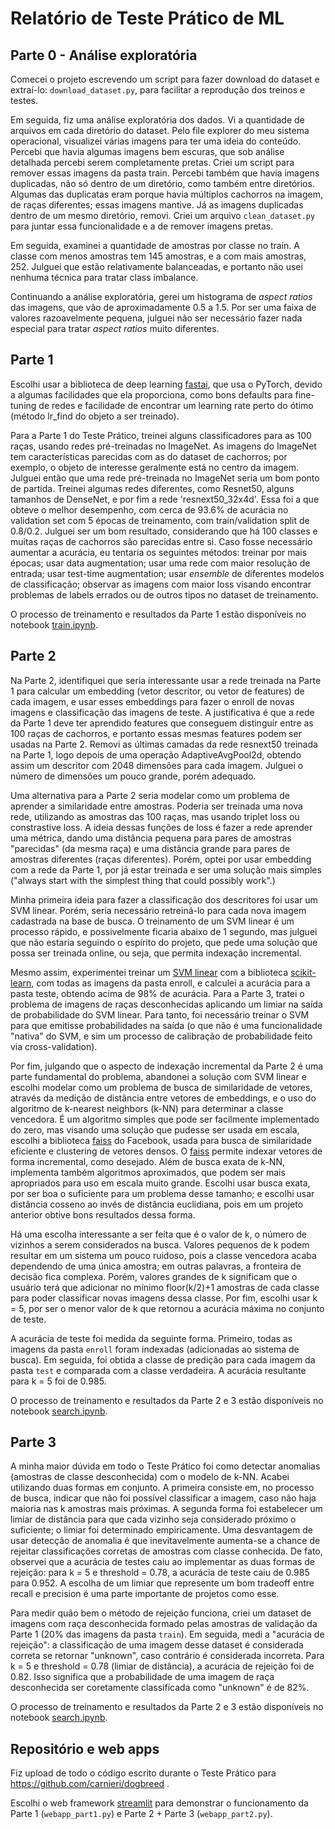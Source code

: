 # Relatório de Teste Prático de ML

## Parte 0 - Análise exploratória

Comecei o projeto escrevendo um script para fazer download do dataset e extraí-lo: `download_dataset.py`, para facilitar a reprodução dos treinos e testes.

Em seguida, fiz uma análise exploratória dos dados. Vi a quantidade de arquivos em cada diretório do dataset. Pelo file explorer do meu sistema operacional, visualizei várias imagens para ter uma ideia do conteúdo. Percebi que havia algumas imagens bem escuras, que sob análise detalhada percebi serem completamente pretas. Criei um script para remover essas imagens da pasta train. Percebi também que havia imagens duplicadas, não só dentro de um diretório, como também entre diretórios. Algumas das duplicatas eram porque havia múltiplos cachorros na imagem, de raças diferentes; essas imagens mantive. Já as imagens duplicadas dentro de um mesmo diretório, removi. Criei um arquivo `clean_dataset.py` para juntar essa funcionalidade e a de remover imagens pretas.

Em seguida, examinei a quantidade de amostras por classe no train. A classe com menos amostras tem 145 amostras, e a com mais amostras, 252. Julguei que estão relativamente balanceadas, e portanto não usei nenhuma técnica para tratar class imbalance.

Continuando a análise exploratória, gerei um histograma de *aspect ratios* das imagens, que vão de aproximadamente 0.5 a 1.5. Por ser uma faixa de valores razoavelmente pequena, julguei não ser necessário fazer nada especial para tratar *aspect ratios* muito diferentes.

## Parte 1

Escolhi usar a biblioteca de deep learning [fastai](https://github.com/fastai/fastai), que usa o PyTorch, devido a algumas facilidades que ela proporciona, como bons defaults para fine-tuning de redes e facilidade de encontrar um learning rate perto do ótimo (método lr_find do objeto a ser treinado).

Para a Parte 1 do Teste Prático, treinei alguns classificadores para as 100 raças, usando redes pré-treinadas no ImageNet. As imagens do ImageNet tem características parecidas com as do dataset de cachorros; por exemplo, o objeto de interesse geralmente está no centro da imagem. Julguei então que uma rede pré-treinada no ImageNet seria um bom ponto de partida. Treinei algumas redes diferentes, como Resnet50, alguns tamanhos de DenseNet, e por fim a rede 'resnext50_32x4d'. Essa foi a que obteve o melhor desempenho, com cerca de 93.6% de acurácia no validation set com 5 épocas de treinamento, com train/validation split de 0.8/0.2. Julguei ser um bom resultado, considerando que há 100 classes e muitas raças de cachorros são parecidas entre si. Caso fosse necessário aumentar a acurácia, eu tentaria os seguintes métodos: treinar por mais épocas; usar data augmentation; usar uma rede com maior resolução de entrada; usar test-time augmentation; usar *ensemble* de diferentes modelos de classificação; observar as imagens com maior loss visando encontrar problemas de labels errados ou de outros tipos no dataset de treinamento.

O processo de treinamento e resultados da Parte 1 estão disponíveis no notebook [train.ipynb](https://github.com/carnieri/dogbreed/blob/master/train.ipynb).

## Parte 2

Na Parte 2, identifiquei que seria interessante usar a rede treinada na Parte 1 para calcular um embedding (vetor descritor, ou vetor de features) de cada imagem, e usar esses embeddings para fazer o enroll de novas imagens e classificação das imagens de teste. A justificativa é que a rede da Parte 1 deve ter aprendido features que conseguem distinguir entre as 100 raças de cachorros, e portanto essas mesmas features podem ser usadas na Parte 2. Removi as últimas camadas da rede resnext50 treinada na Parte 1, logo depois de uma operação AdaptiveAvgPool2d, obtendo assim um descritor com 2048 dimensões para cada imagem. Julguei o número de dimensões um pouco grande, porém adequado.

Uma alternativa para a Parte 2 seria modelar como um problema de aprender a similaridade entre amostras. Poderia ser treinada uma nova rede, utilizando as amostras das 100 raças, mas usando triplet loss ou constrastive loss. A ideia dessas funções de loss é fazer a rede aprender uma métrica, dando uma distância pequena para pares de amostras "parecidas" (da mesma raça) e uma distância grande para pares de amostras diferentes (raças diferentes). Porém, optei por usar embedding com a rede da Parte 1, por já estar treinada e ser uma solução mais simples ("always start with the simplest thing that could possibly work".)

Minha primeira ideia para fazer a classificação dos descritores foi usar um SVM linear. Porém, seria necessário retreiná-lo para cada nova imagem cadastrada na base de busca. O treinamento de um SVM linear é um processo rápido, e possivelmente ficaria abaixo de 1 segundo, mas julguei que não estaria seguindo o espírito do projeto, que pede uma solução que possa ser treinada online, ou seja, que permita indexação incremental.

Mesmo assim, experimentei treinar um [SVM linear](https://scikit-learn.org/stable/modules/generated/sklearn.svm.SVC.html) com a biblioteca [scikit-learn](https://scikit-learn.org/stable/index.html), com todas as imagens da pasta enroll, e calculei a acurácia para a pasta teste, obtendo acima de 98% de acurácia. Para a Parte 3, tratei o problema de imagens de raças desconhecidas aplicando um limiar na saída de probabilidade do SVM linear. Para tanto, foi necessário treinar o SVM para que emitisse probabilidades na saída (o que não é uma funcionalidade "nativa" do SVM, e sim um processo de calibração de probabilidade feito via cross-validation).

Por fim, julgando que o aspecto de indexação incremental da Parte 2 é uma parte fundamental do problema, abandonei a solução com SVM linear e escolhi modelar como um problema de busca de similaridade de vetores, através da medição de distância entre vetores de embeddings, e o uso do algoritmo de k-nearest neighbors (k-NN) para determinar a classe vencedora. É um algoritmo simples que pode ser facilmente implementado do zero, mas visando uma solução que pudesse ser usada em escala, escolhi a biblioteca [faiss](https://github.com/facebookresearch/faiss) do Facebook, usada para busca de similaridade eficiente e clustering de vetores densos. O [faiss](https://github.com/facebookresearch/faiss) permite indexar vetores de forma incremental, como desejado. Além de busca exata de k-NN, implementa também algoritmos aproximados, que podem ser mais apropriados para uso em escala muito grande. Escolhi usar busca exata, por ser boa o suficiente para um problema desse tamanho; e escolhi usar distância cosseno ao invés de distância euclidiana, pois em um projeto anterior obtive bons resultados dessa forma.

Há uma escolha interessante a ser feita que é o valor de k, o número de vizinhos a serem considerados na busca. Valores pequenos de k podem resultar em um sistema um pouco ruidoso, pois a classe vencedora acaba dependendo de uma única amostra; em outras palavras, a fronteira de decisão fica complexa. Porém, valores grandes de k significam que o usuário terá que adicionar no mínimo floor(k/2)+1 amostras de cada classe para poder classificar novas imagens dessa classe. Por fim, escolhi usar k = 5, por ser o menor valor de k que retornou a acurácia máxima no conjunto de teste.

A acurácia de teste foi medida da seguinte forma. Primeiro, todas as imagens da pasta `enroll` foram indexadas (adicionadas ao sistema de busca). Em seguida, foi obtida a classe de predição para cada imagem da pasta `test` e comparada com a classe verdadeira. A acurácia resultante para k = 5 foi de 0.985.

O processo de treinamento e resultados da Parte 2 e 3 estão disponíveis no notebook [search.ipynb](https://github.com/carnieri/dogbreed/blob/master/search.ipynb).

## Parte 3

A minha maior dúvida em todo o Teste Prático foi como detectar anomalias (amostras de classe desconhecida) com o modelo de k-NN. Acabei utilizando duas formas em conjunto. A primeira consiste em, no processo de busca, indicar que não foi possível classificar a imagem, caso não haja maioria nas k amostras mais próximas. A segunda forma foi estabelecer um limiar de distância para que cada vizinho seja considerado próximo o suficiente; o limiar foi determinado empiricamente. Uma desvantagem de usar detecção de anomalia é que inevitavelmente aumenta-se a chance de rejeitar classificações corretas de amostras com classe conhecida. De fato, observei que a acurácia de testes caiu ao implementar as duas formas de rejeição: para k = 5 e threshold = 0.78, a acurácia de teste caiu de 0.985 para 0.952. A escolha de um limiar que represente um bom tradeoff entre recall e precision é uma parte importante de projetos como esse.

Para medir quão bem o método de rejeição funciona, criei um dataset de imagens com raça desconhecida formado pelas amostras de validação da Parte 1 (20% das imagens da pasta `train`). Em seguida, medi a "acurácia de rejeição": a classificação de uma imagem desse dataset é considerada correta se retornar "unknown", caso contrário é considerada incorreta. Para k = 5 e threshold = 0.78 (limiar de distância), a acurácia de rejeição foi de 0.82. Isso significa que a probabilidade de uma imagem de raça desconhecida ser coretamente classificada como "unknown" é de 82%.

O processo de treinamento e resultados da Parte 2 e 3 estão disponíveis no notebook [search.ipynb](https://github.com/carnieri/dogbreed/blob/master/search.ipynb).

## Repositório e web apps

Fiz upload de todo o código escrito durante o Teste Prático para https://github.com/carnieri/dogbreed .

Escolhi o web framework [streamlit](https://streamlit.io/) para demonstrar o funcionamento da Parte 1 (`webapp_part1.py`) e Parte 2 + Parte 3 (`webapp_part2.py`).
